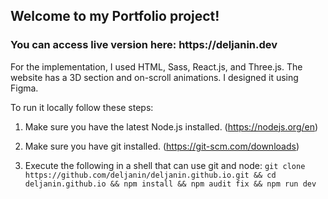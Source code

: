 <h2>Welcome to my Portfolio project!</h2>

<h3>You can access live version here: https://deljanin.dev</h3>

For the implementation, I used HTML, Sass, React.js, and Three.js.
The website has a 3D section and on-scroll animations.
I designed it using Figma.

To run it locally follow these steps:

1. Make sure you have the latest Node.js installed. (https://nodejs.org/en)

2. Make sure you have git installed. (https://git-scm.com/downloads)

3. Execute the following in a shell that can use git and node:
   `git clone https://github.com/deljanin/deljanin.github.io.git && cd deljanin.github.io && npm install && npm audit fix && npm run dev`
